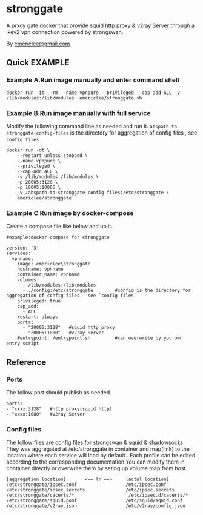 # stronggate

A prxoy gate docker that provide squid http proxy & v2ray Server through a ikev2 vpn connection powered by strongswan.

By emericlee@gmail.com


## Quick EXAMPLE

### Example A.Run image manually and enter command shell

    docker run -it --rm --name vpnpure --privileged --cap-add ALL -v /lib/modules:/lib/modules  emericlee/stronggate sh

### Example B.Run image manually with full service
Modify the following command line as needed and run it.  `abspath-to-stronggate-config-files` is the directory for aggregation of config files , see `config files` .  

    docker run -dt \
        --restart unless-stopped \
        --name vpnpure \
        --privileged \
        --cap-add ALL \
        -v /lib/modules:/lib/modules \
        -p 20005:3128 \
        -p 10005:10005 \
        -v /abspath-to-stronggate-config-files:/etc/stronggate \
        emericlee/stronggate

### Example C Run image by docker-compose
Create a compose file like below and up it.

    #example:docker-compose for stronggate
    
    version: '3'
    services:
      vpnname:
        image: emericlee\stronggate
        hostname: vpnname
        container_name: vpnname
        volumes:
          - /lib/modules:/lib/modules
          - ./config:/etc/stronggate        #config is the directory for aggregation of config files.  see `config files`
        privileged: true
        cap_add:
          - ALL
        restart: always
        ports:
          - "20005:3128"   #squid http proxy
          - "20006:1080"   #v2ray Server
        #entrypoint: /entrypoint.sh         #can overwrite by you own entry script


## Reference

### Ports
The follow port should publish as needed.

    ports:
    - "xxxx:3128"   #http proxy(squid http)
    - "xxxx:1080"   #v2ray Server

### Config files
The follow files are config files for strongswan & squid & shadowsocks. They was aggregated at /etc/stronggate in container and map(link) to the location where each service will load by default . 
Each profile can be edited according to the corresponding documentation.You can modify them in container directly or overwrite them by seting up volume map from host.

    [aggregation location]       <== ln ==>     [actul location]
    /etc/stronggate/ipsec.conf                  /etc/ipsec.conf
    /etc/stronggate/ipsec.secrets               /etc/ipsec.secrets
    /etc/stronggate/cacerts/*                    /etc/ipsec.d/cacerts/*
    /etc/stronggate/squid.conf                  /etc/squid/squid.conf
    /etc/stronggate/v2ray.json                  /etc/v2ray/config.json
